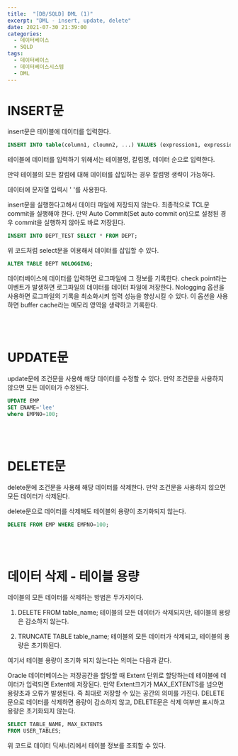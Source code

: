 ```yaml
---
title:  "[DB/SQLD] DML (1)"
excerpt: "DML - insert, update, delete"
date: 2021-07-30 21:39:00
categories:
  - 데이터베이스
  - SQLD 
tags:
  - 데이터베이스
  - 데이터베이스시스템
  - DML
---
```


# INSERT문

insert문은 테이블에 데이터를 입력한다.

```sql
INSERT INTO table(column1, cloumn2, ...) VALUES (expression1, expression2, ...);
```
테이블에 데이터를 입력하기 위해서는 테이블명, 칼럼명, 데이터 순으로 입력한다.

만약 테이블의 모든 칼럼에 대해 데이터를 삽입하는 경우 칼럼명 생략이 가능하다.

데이터에 문자열 입력시 ' '를 사용한다.

insert문을 실행한다고해서 데이터 파일에 저장되지 않는다.
최종적으로 TCL문 commit을 실행해야 한다.
만약 Auto Commit(Set auto commit on)으로 설정된 경우 commit을 실행하지 않아도 바로 저장된다.

```sql
INSERT INTO DEPT_TEST SELECT * FROM DEPT;
```
위 코드처럼 select문을 이용해서 데이터를 삽입할 수 있다.

```sql
ALTER TABLE DEPT NOLOGGING;
```
데이터베이스에 데이터를 입력하면 로그파일에 그 정보를 기록한다.
check point라는 이벤트가 발생하면 로그파일의 데이터를 데이터 파일에 저장한다.
Nologging 옵션을 사용하면 로그파일의 기록을 최소화시켜 입력 성능을 향상시킬 수 있다. 이 옵션을 사용하면 buffer cache라는 메모리 영역을 생략하고 기록한다.

<br>
<br>

# UPDATE문

update문에 조건문을 사용해 해당 데이터를 수정할 수 있다. 만약 조건문을 사용하지 않으면 모든 데이터가 수정된다.

```sql
UPDATE EMP
SET ENAME='lee'
where EMPNO=100;
```

<br>
<br>

# DELETE문

delete문에 조건문을 사용해 해당 데이터를 삭제한다. 만약 조건문을 사용하지 않으면 모든 데이터가 삭제된다.

delete문으로 데이터를 삭제해도 테이블의 용량이 초기화되지 않는다.

```sql
DELETE FROM EMP WHERE EMPNO=100;
```

<br>
<br>

# 데이터 삭제 - 테이블 용량

데이블의 모든 데이터를 삭제하는 방법은 두가지이다.

1. DELETE FROM table_name;
테이블의 모든 데이터가 삭제되지만, 테이블의 용량은 감소하지 않는다.

2. TRUNCATE TABLE table_name;
테이블의 모든 데이터가 삭제되고, 테이블의 용량은 초기화된다.

여기서 테이블 용량이 초기화 되지 않는다는 의미는 다음과 같다.

Oracle 데이터베이스는 저장공간을 할당할 때 Extent 단위로 할당하는데 테이블에 데이터가 입력되면 Extent에 저장된다.
만약 Extent크기가 MAX_EXTENTS를 넘으면 용량초과 오류가 발생된다. 즉 최대로 저장할 수 있는 공간의 의미를 가진다.
DELETE 문으로 데이터를 삭제하면 용량이 감소하지 않고, DELETE문은 삭제 여부만 표시하고 용량은 초기화되지 않는다.

```sql
SELECT TABLE_NAME, MAX_EXTENTS
FROM USER_TABLES;
```
위 코드로 데이터 딕셔너리에서 테이블 정보를 조회할 수 있다.